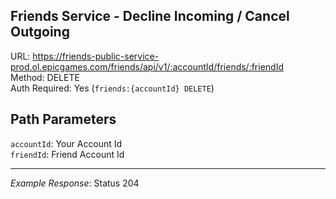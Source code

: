 ## Friends Service - Decline Incoming / Cancel Outgoing

URL: https://friends-public-service-prod.ol.epicgames.com/friends/api/v1/:accountId/friends/:friendId \
Method: DELETE \
Auth Required: Yes (`friends:{accountId} DELETE`)

## Path Parameters

`accountId`: Your Account Id <br/>
`friendId`: Friend Account Id

---

_Example Response_: Status 204
